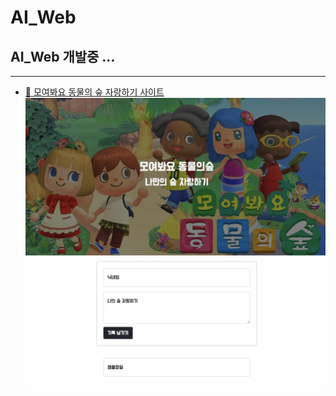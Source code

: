 # AI_Web

## AI_Web 개발중 ...

---

-   [🏡 모여봐요 동물의 숲 자랑하기 사이트](http://cafehyeon.shop/)
    ![jpg_1](./image/AnimalcrossingPage_sample.png)

